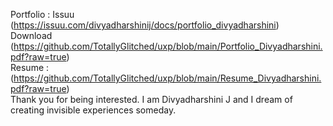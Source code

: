 Portfolio : Issuu (https://issuu.com/divyadharshinij/docs/portfolio_divyadharshini) <br>
            Download (https://github.com/TotallyGlitched/uxp/blob/main/Portfolio_Divyadharshini.pdf?raw=true)
<br>
Resume : (https://github.com/TotallyGlitched/uxp/blob/main/Resume_Divyadharshini.pdf?raw=true)
<br>
Thank you for being interested. I am Divyadharshini J and I dream of creating invisible experiences someday.
